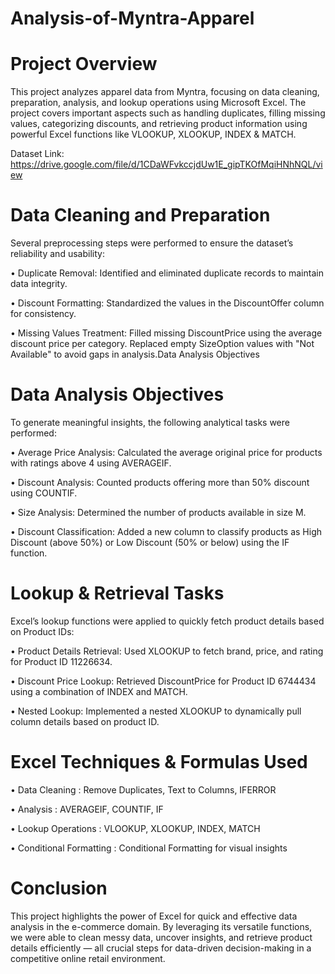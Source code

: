 # Analysis-of-Myntra-Apparel

# Project Overview
This project analyzes apparel data from Myntra, focusing on data cleaning, preparation, analysis, and lookup operations using Microsoft Excel. The project covers important aspects such as handling duplicates, filling missing values, categorizing discounts, and retrieving product information using powerful Excel functions like VLOOKUP, XLOOKUP, INDEX & MATCH.

Dataset Link: 
https://drive.google.com/file/d/1CDaWFvkccjdUw1E_gipTKOfMqiHNhNQL/view

# Data Cleaning and Preparation
Several preprocessing steps were performed to ensure the dataset’s reliability and usability:

&#8226; Duplicate Removal: Identified and eliminated duplicate records to maintain data integrity.

&#8226; Discount Formatting: Standardized the values in the DiscountOffer column for consistency.

&#8226; Missing Values Treatment:
Filled missing DiscountPrice using the average discount price per category.
Replaced empty SizeOption values with "Not Available" to avoid gaps in analysis.Data Analysis Objectives

# Data Analysis Objectives
To generate meaningful insights, the following analytical tasks were performed:

&#8226; Average Price Analysis: Calculated the average original price for products with ratings above 4 using AVERAGEIF.

&#8226; Discount Analysis: Counted products offering more than 50% discount using COUNTIF.

&#8226; Size Analysis: Determined the number of products available in size M.

&#8226; Discount Classification: Added a new column to classify products as High Discount (above 50%) or Low Discount (50% or below) using the IF function.

# Lookup & Retrieval Tasks
Excel’s lookup functions were applied to quickly fetch product details based on Product IDs:

&#8226; Product Details Retrieval: Used XLOOKUP to fetch brand, price, and rating for Product ID 11226634.

&#8226; Discount Price Lookup: Retrieved DiscountPrice for Product ID 6744434 using a combination of INDEX and MATCH.

&#8226; Nested Lookup: Implemented a nested XLOOKUP to dynamically pull column details based on product ID.

# Excel Techniques & Formulas Used

&#8226; Data Cleaning : Remove Duplicates, Text to Columns, IFERROR

&#8226; Analysis : AVERAGEIF, COUNTIF, IF

&#8226; Lookup Operations : VLOOKUP, XLOOKUP, INDEX, MATCH

&#8226; Conditional Formatting : Conditional Formatting for visual insights

# Conclusion
This project highlights the power of Excel for quick and effective data analysis in the e-commerce domain. By leveraging its versatile functions, we were able to clean messy data, uncover insights, and retrieve product details efficiently — all crucial steps for data-driven decision-making in a competitive online retail environment.






 
